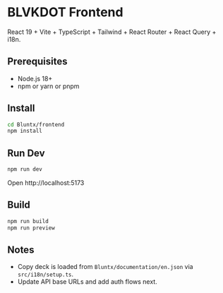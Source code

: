 # BLVKDOT Frontend

React 19 + Vite + TypeScript + Tailwind + React Router + React Query + i18n.

## Prerequisites
- Node.js 18+
- npm or yarn or pnpm

## Install
```bash
cd Bluntx/frontend
npm install
```

## Run Dev
```bash
npm run dev
```

Open http://localhost:5173

## Build
```bash
npm run build
npm run preview
```

## Notes
- Copy deck is loaded from `Bluntx/documentation/en.json` via `src/i18n/setup.ts`.
- Update API base URLs and add auth flows next.
